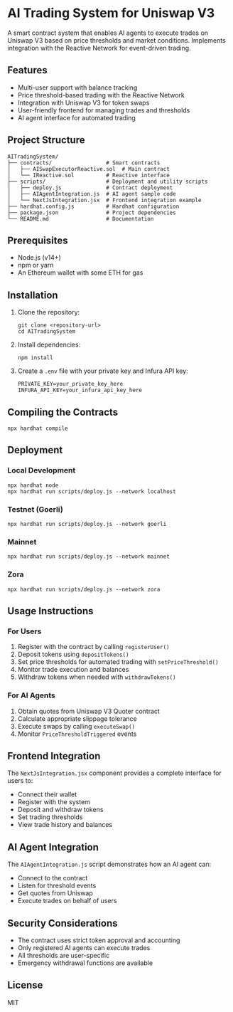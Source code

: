 # AI Trading System for Uniswap V3

A smart contract system that enables AI agents to execute trades on Uniswap V3 based on price thresholds and market conditions. Implements integration with the Reactive Network for event-driven trading.

## Features

- Multi-user support with balance tracking
- Price threshold-based trading with the Reactive Network
- Integration with Uniswap V3 for token swaps
- User-friendly frontend for managing trades and thresholds
- AI agent interface for automated trading

## Project Structure

```
AITradingSystem/
├── contracts/                 # Smart contracts
│   ├── AISwapExecutorReactive.sol  # Main contract
│   └── IReactive.sol          # Reactive interface
├── scripts/                   # Deployment and utility scripts
│   ├── deploy.js              # Contract deployment
│   ├── AIAgentIntegration.js  # AI agent sample code
│   └── NextJsIntegration.jsx  # Frontend integration example
├── hardhat.config.js          # Hardhat configuration
├── package.json               # Project dependencies
└── README.md                  # Documentation
```

## Prerequisites

- Node.js (v14+)
- npm or yarn
- An Ethereum wallet with some ETH for gas


## Installation

1. Clone the repository:
   ```
   git clone <repository-url>
   cd AITradingSystem
   ```

2. Install dependencies:
   ```
   npm install
   ```

3. Create a `.env` file with your private key and Infura API key:
   ```
   PRIVATE_KEY=your_private_key_here
   INFURA_API_KEY=your_infura_api_key_here
   ```

## Compiling the Contracts

```
npx hardhat compile
```

## Deployment

### Local Development
```
npx hardhat node
npx hardhat run scripts/deploy.js --network localhost
```

### Testnet (Goerli)
```
npx hardhat run scripts/deploy.js --network goerli
```

### Mainnet
```
npx hardhat run scripts/deploy.js --network mainnet
```

### Zora
```
npx hardhat run scripts/deploy.js --network zora
```

## Usage Instructions

### For Users

1. Register with the contract by calling `registerUser()`
2. Deposit tokens using `depositTokens()`
3. Set price thresholds for automated trading with `setPriceThreshold()`
4. Monitor trade execution and balances
5. Withdraw tokens when needed with `withdrawTokens()`

### For AI Agents

1. Obtain quotes from Uniswap V3 Quoter contract
2. Calculate appropriate slippage tolerance
3. Execute swaps by calling `executeSwap()`
4. Monitor `PriceThresholdTriggered` events

## Frontend Integration

The `NextJsIntegration.jsx` component provides a complete interface for users to:

- Connect their wallet
- Register with the system
- Deposit and withdraw tokens
- Set trading thresholds
- View trade history and balances

## AI Agent Integration

The `AIAgentIntegration.js` script demonstrates how an AI agent can:

- Connect to the contract
- Listen for threshold events
- Get quotes from Uniswap
- Execute trades on behalf of users

## Security Considerations

- The contract uses strict token approval and accounting
- Only registered AI agents can execute trades
- All thresholds are user-specific
- Emergency withdrawal functions are available

## License

MIT 
